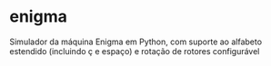 # enigma
Simulador da máquina Enigma em Python, com suporte ao alfabeto estendido (incluindo ç e espaço) e rotação de rotores configurável
